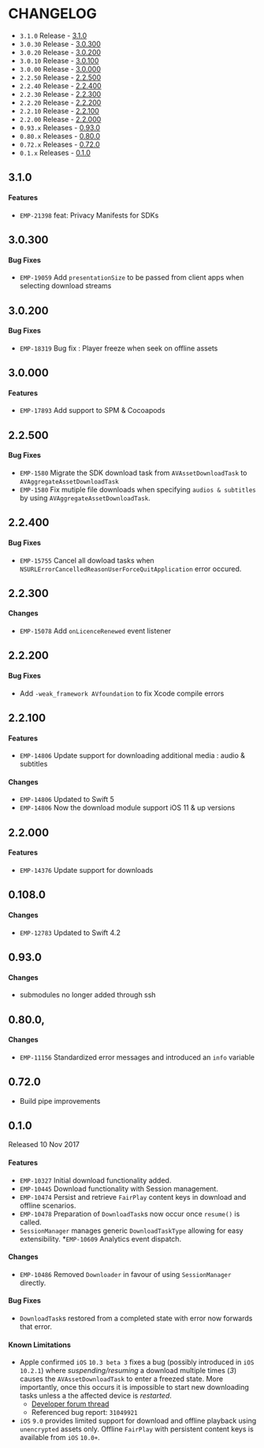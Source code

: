 # CHANGELOG

* `3.1.0` Release - [3.1.0](#310)
* `3.0.30` Release - [3.0.300](#30300)
* `3.0.20` Release - [3.0.200](#30200)
* `3.0.10` Release - [3.0.100](#30100)
* `3.0.00` Release - [3.0.000](#30000)
* `2.2.50` Release - [2.2.500](#22500)
* `2.2.40` Release - [2.2.400](#22400)
* `2.2.30` Release - [2.2.300](#22100)
* `2.2.20` Release - [2.2.200](#22200)
* `2.2.10` Release - [2.2.100](#22100)
* `2.2.00` Release - [2.2.000](#22000)
* `0.93.x` Releases - [0.93.0](#09300)
* `0.80.x` Releases - [0.80.0](#08000)
* `0.72.x` Releases - [0.72.0](#07200)
* `0.1.x` Releases - [0.1.0](#010)

## 3.1.0
#### Features
* `EMP-21398` feat: Privacy Manifests for SDKs

## 3.0.300
#### Bug Fixes
* `EMP-19059` Add `presentationSize` to be passed from client apps when selecting download streams

## 3.0.200
#### Bug Fixes
* `EMP-18319` Bug fix : Player freeze when seek on offline assets

## 3.0.000
#### Features
* `EMP-17893` Add support to SPM & Cocoapods

## 2.2.500
#### Bug Fixes
* `EMP-1580` Migrate the SDK download task from `AVAssetDownloadTask` to `AVAggregateAssetDownloadTask`
* `EMP-1580` Fix mutiple file downloads when specifying `audios & subtitles` by using `AVAggregateAssetDownloadTask`.


## 2.2.400
#### Bug Fixes
* `EMP-15755` Cancel all dowload tasks when `NSURLErrorCancelledReasonUserForceQuitApplication` error occured.

## 2.2.300
#### Changes
* `EMP-15078` Add `onLicenceRenewed` event listener 


## 2.2.200
#### Bug Fixes
* Add `-weak_framework AVfoundation` to fix Xcode compile errors


## 2.2.100
#### Features
* `EMP-14806` Update support for downloading additional media : audio & subtitles

#### Changes
* `EMP-14806`  Updated to Swift 5
* `EMP-14806`  Now the download module support iOS 11 & up versions 


## 2.2.000
#### Features
* `EMP-14376` Update support for downloads 

## 0.108.0

#### Changes
* `EMP-12783`  Updated to Swift 4.2

## 0.93.0

#### Changes
* submodules no longer added through ssh

## 0.80.0,

#### Changes
* `EMP-11156` Standardized error messages and introduced an `info` variable

## 0.72.0
* Build pipe improvements

## 0.1.0
Released 10 Nov 2017

#### Features

* `EMP-10327` Initial download functionality added.
* `EMP-10445` Download functionality with Session management.
* `EMP-10474` Persist and retrieve `FairPlay` content keys in download and offline scenarios.
* `EMP-10478` Preparation of `DownloadTask`s now occur once `resume()` is called.
* `SessionManager` manages generic `DownloadTaskType` allowing for easy extensibility.
*`EMP-10609` Analytics event dispatch.

#### Changes
* `EMP-10486` Removed `Downloader` in favour of using `SessionManager` directly.

#### Bug Fixes
* `DownloadTask`s restored from a completed state with error now forwards that error.
    

#### Known Limitations
* Apple confirmed `iOS` `10.3 beta 3` fixes a bug (possibly introduced in `iOS 10.2.1`) where *suspending/resuming* a download multiple times (*3*) causes the `AVAssetDownloadTask` to enter a freezed state. More importantly, once this occurs it is impossible to start new downloading tasks unless a the affected device is *restarted*.
    - [Developer forum thread](https://forums.developer.apple.com/message/188168#188168)
    - Referenced bug report: `31049921`
* `iOS` `9.0` provides limited support for download and offline playback using `unencrypted` assets only. Offline `FairPlay` with persistent content keys is available from `iOS` `10.0+`.
